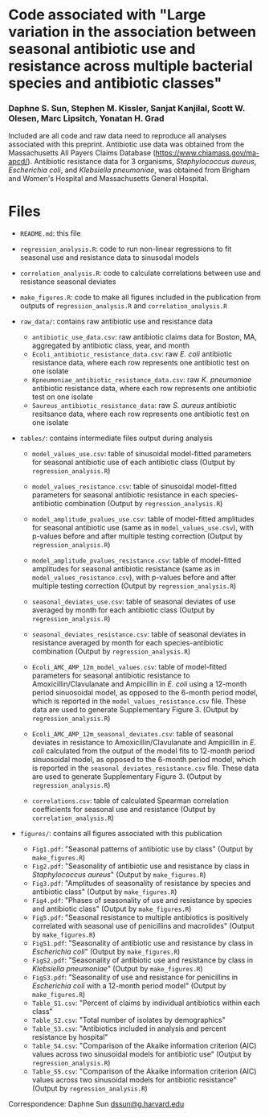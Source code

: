 # Code associated with "Large variation in the association between seasonal antibiotic use and resistance across multiple bacterial species and antibiotic classes"

### Daphne S. Sun, Stephen M. Kissler, Sanjat Kanjilal, Scott W. Olesen, Marc Lipsitch, Yonatan H. Grad

Included are all code and raw data need to reproduce all analyses associated with this preprint. Antibiotic use data was obtained from the Massachusetts All Payers Claims Database (https://www.chiamass.gov/ma-apcd/). Antibiotic resistance data for 3 organisms, *Staphylococcus aureus*, *Escherichia coli*, and *Klebsiella pneumoniae*, was obtained from Brigham and Women's Hospital and Massachusetts General Hospital. 

# Files 
- `README.md`: this file

- `regression_analysis.R`: code to run non-linear regressions to fit seasonal use and resistance data to sinusodal models
- `correlation_analysis.R`: code to calculate correlations between use and resistance seasonal deviates 
- `make_figures.R`: code to make all figures included in the publication from outputs of `regression_analysis.R` and `correlation_analysis.R`

- `raw_data/`: contains raw antibiotic use and resistance data
  - `antibiotic_use_data.csv`: raw antibiotic claims data for Boston, MA, aggregated by antibiotic class, year, and month
  - `Ecoli_antibiotic_resistance_data.csv`: raw *E. coli* antibiotic resistance data, where each row represents one antibiotic test on one isolate
  - `Kpneumoniae_antibiotic_resistance_data.csv`: raw *K. pneumoniae* antibiotic resistance data, where each row represents one antibiotic test on one isolate 
  - `Saureus_antibiotic_resistance_data`: raw *S. aureus* antibiotic resitsance data, where each row represents one antibiotic test on one isolate

- `tables/`: contains intermediate files output during analysis
  - `model_values_use.csv`: table of sinusoidal model-fitted parameters for seasonal antibiotic use of each antibiotic class (Output by `regression_analysis.R`)
  - `model_values_resistance.csv`: table of sinusoidal model-fitted parameters for seasonal antibiotic resistance in each species-antibiotic combination (Output by `regression_analysis.R`)
  
  - `model_amplitude_pvalues_use.csv`: table of model-fitted amplitudes for seasonal antibiotic use (same as in `model_values_use.csv`), with p-values before and after multiple testing correction (Output by `regression_analysis.R`)
  - `model_amplitude_pvalues_resistance.csv`: table of model-fitted amplitudes for seasonal antibiotic resistance (same as in `model_values_resistance.csv`), with p-values before and after multiple testing correction (Output by `regression_analysis.R`)
  
  - `seasonal_deviates_use.csv`: table of seasonal deviates of use averaged by month for each antibiotic class (Output by `regression_analysis.R`)
  - `seasonal_deviates_resistance.csv`: table of seasonal deviates in resistance averaged by month for each species-antibiotic combination (Output by `regression_analysis.R`)
  
  - `Ecoli_AMC_AMP_12m_model_values.csv`: table of model-fitted parameters for seasonal antibiotic resistance to Amoxicillin/Clavulanate and Ampicillin in *E. coli* using a 12-month period sinuosoidal model, as opposed to the 6-month period model, which is reported in the `model_values_resistance.csv` file. These data are used to generate Supplementary Figure 3. (Output by `regression_analysis.R`)
  - `Ecoli_AMC_AMP_12m_seasonal_deviates.csv`: table of seasonal deviates in resistance to Amoxicillin/Clavulanate and Ampicillin in *E. coli* calculated from the output of the model fits to 12-month period sinuosoidal model, as opposed to the 6-month period model, which is reported in the `seasonal_deviates_resistance.csv` file. These data are used to generate Supplementary Figure 3. (Output by `regression_analysis.R`)
  
  - `correlations.csv`: table of calculated Spearman correlation coefficients for seasonal use and resistance (Output by `correlation_analysis.R`)

- `figures/`: contains all figures associated with this publication
  - `Fig1.pdf`: "Seasonal patterns of antibiotic use by class" (Output by `make_figures.R`)
  - `Fig2.pdf`: "Seasonality of antibiotic use and resistance by class in *Staphylococcus aureus*" (Output by `make_figures.R`)
  - `Fig3.pdf`: "Amplitudes of seasonality of resistance by species and antibiotic class" (Output by `make_figures.R`)
  - `Fig4.pdf`: "Phases of seasonality of use and resistance by species and antibiotic class" (Output by `make_figures.R`)
  - `Fig5.pdf`: "Seasonal resistance to multiple antibiotics is positively correlated with seasonal use of penicillins and macrolides" (Output by `make_figures.R`)
  - `FigS1.pdf`: "Seasonality of antibiotic use and resistance by class in *Escherichia coli*" (Output by `make_figures.R`)
  - `FigS2.pdf`: "Seasonality of antibiotic use and resistance by class in *Klebsiella pneumoniae*" (Output by `make_figures.R`)
  - `FigS3.pdf`: "Seasonality of use and resistance for penicillins in *Escherichia coli* with a 12-month period model" (Output by `make_figures.R`)
  - `Table_S1.csv`: "Percent of claims by individual antibiotics within each class"
  - `Table_S2.csv`: "Total number of isolates by demographics"
  - `Table_S3.csv`: "Antibiotics included in analysis and percent resistance by hospital"
  - `Table_S4.csv`: "Comparison of the Akaike information criterion (AIC) values across two sinusoidal models for antibiotic use" (Output by `regression_analysis.R`)
  - `Table_S5.csv`: "Comparison of the Akaike information criterion (AIC) values across two sinusoidal models for antibiotic resistance" (Output by `regression_analysis.R`)
  

Correspondence: Daphne Sun <dssun@g.harvard.edu>